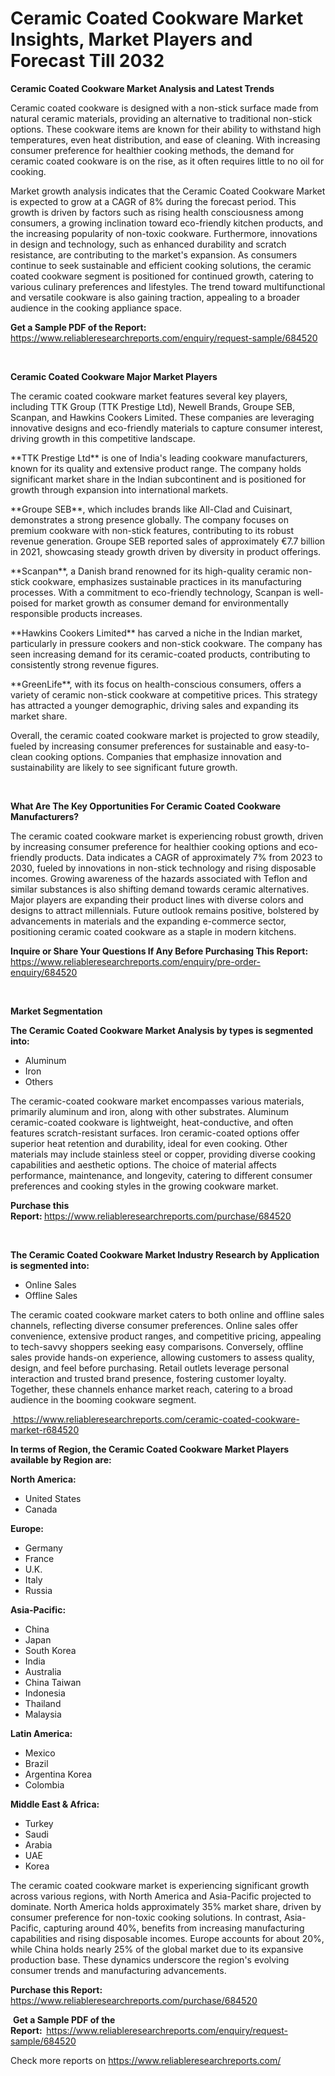 <p><h1>Ceramic Coated Cookware Market Insights, Market Players and Forecast Till 2032</h1></p><p><strong>Ceramic Coated Cookware Market Analysis and Latest Trends</strong></p>
<p><p>Ceramic coated cookware is designed with a non-stick surface made from natural ceramic materials, providing an alternative to traditional non-stick options. These cookware items are known for their ability to withstand high temperatures, even heat distribution, and ease of cleaning. With increasing consumer preference for healthier cooking methods, the demand for ceramic coated cookware is on the rise, as it often requires little to no oil for cooking.</p><p>Market growth analysis indicates that the Ceramic Coated Cookware Market is expected to grow at a CAGR of 8% during the forecast period. This growth is driven by factors such as rising health consciousness among consumers, a growing inclination toward eco-friendly kitchen products, and the increasing popularity of non-toxic cookware. Furthermore, innovations in design and technology, such as enhanced durability and scratch resistance, are contributing to the market's expansion. As consumers continue to seek sustainable and efficient cooking solutions, the ceramic coated cookware segment is positioned for continued growth, catering to various culinary preferences and lifestyles. The trend toward multifunctional and versatile cookware is also gaining traction, appealing to a broader audience in the cooking appliance space.</p></p>
<p><strong>Get a Sample PDF of the Report:&nbsp;</strong> <a href="https://www.reliableresearchreports.com/enquiry/request-sample/684520?utm_campaign=3358&utm_medium=2&utm_source=Github&utm_content=ia&utm_term=29032025&utm_id=ceramic-coated-cookware">https://www.reliableresearchreports.com/enquiry/request-sample/684520</a></p>
<p>&nbsp;</p>
<p><strong>Ceramic Coated Cookware Major Market Players</strong></p>
<p><p>The ceramic coated cookware market features several key players, including TTK Group (TTK Prestige Ltd), Newell Brands, Groupe SEB, Scanpan, and Hawkins Cookers Limited. These companies are leveraging innovative designs and eco-friendly materials to capture consumer interest, driving growth in this competitive landscape.</p><p>**TTK Prestige Ltd** is one of India's leading cookware manufacturers, known for its quality and extensive product range. The company holds significant market share in the Indian subcontinent and is positioned for growth through expansion into international markets.</p><p>**Groupe SEB**, which includes brands like All-Clad and Cuisinart, demonstrates a strong presence globally. The company focuses on premium cookware with non-stick features, contributing to its robust revenue generation. Groupe SEB reported sales of approximately €7.7 billion in 2021, showcasing steady growth driven by diversity in product offerings.</p><p>**Scanpan**, a Danish brand renowned for its high-quality ceramic non-stick cookware, emphasizes sustainable practices in its manufacturing processes. With a commitment to eco-friendly technology, Scanpan is well-poised for market growth as consumer demand for environmentally responsible products increases.</p><p>**Hawkins Cookers Limited** has carved a niche in the Indian market, particularly in pressure cookers and non-stick cookware. The company has seen increasing demand for its ceramic-coated products, contributing to consistently strong revenue figures.</p><p>**GreenLife**, with its focus on health-conscious consumers, offers a variety of ceramic non-stick cookware at competitive prices. This strategy has attracted a younger demographic, driving sales and expanding its market share.</p><p>Overall, the ceramic coated cookware market is projected to grow steadily, fueled by increasing consumer preferences for sustainable and easy-to-clean cooking options. Companies that emphasize innovation and sustainability are likely to see significant future growth.</p></p>
<p>&nbsp;</p>
<p><strong>What Are The Key Opportunities For Ceramic Coated Cookware Manufacturers?</strong></p>
<p><p>The ceramic coated cookware market is experiencing robust growth, driven by increasing consumer preference for healthier cooking options and eco-friendly products. Data indicates a CAGR of approximately 7% from 2023 to 2030, fueled by innovations in non-stick technology and rising disposable incomes. Growing awareness of the hazards associated with Teflon and similar substances is also shifting demand towards ceramic alternatives. Major players are expanding their product lines with diverse colors and designs to attract millennials. Future outlook remains positive, bolstered by advancements in materials and the expanding e-commerce sector, positioning ceramic coated cookware as a staple in modern kitchens.</p></p>
<p><strong>Inquire or Share Your Questions If Any Before Purchasing This Report:</strong> <a href="https://www.reliableresearchreports.com/enquiry/pre-order-enquiry/684520?utm_campaign=3358&utm_medium=2&utm_source=Github&utm_content=ia&utm_term=29032025&utm_id=ceramic-coated-cookware">https://www.reliableresearchreports.com/enquiry/pre-order-enquiry/684520</a></p>
<p>&nbsp;</p>
<p><strong>Market Segmentation</strong></p>
<p><strong>The Ceramic Coated Cookware Market Analysis by types is segmented into:</strong></p>
<p><ul><li>Aluminum</li><li>Iron</li><li>Others</li></ul></p>
<p><p>The ceramic-coated cookware market encompasses various materials, primarily aluminum and iron, along with other substrates. Aluminum ceramic-coated cookware is lightweight, heat-conductive, and often features scratch-resistant surfaces. Iron ceramic-coated options offer superior heat retention and durability, ideal for even cooking. Other materials may include stainless steel or copper, providing diverse cooking capabilities and aesthetic options. The choice of material affects performance, maintenance, and longevity, catering to different consumer preferences and cooking styles in the growing cookware market.</p></p>
<p><strong>Purchase this Report:&nbsp;</strong><a href="https://www.reliableresearchreports.com/purchase/684520?utm_campaign=3358&utm_medium=2&utm_source=Github&utm_content=ia&utm_term=29032025&utm_id=ceramic-coated-cookware">https://www.reliableresearchreports.com/purchase/684520</a></p>
<p>&nbsp;</p>
<p><strong>The Ceramic Coated Cookware Market Industry Research by Application is segmented into:</strong></p>
<p><ul><li>Online Sales</li><li>Offline Sales</li></ul></p>
<p><p>The ceramic coated cookware market caters to both online and offline sales channels, reflecting diverse consumer preferences. Online sales offer convenience, extensive product ranges, and competitive pricing, appealing to tech-savvy shoppers seeking easy comparisons. Conversely, offline sales provide hands-on experience, allowing customers to assess quality, design, and feel before purchasing. Retail outlets leverage personal interaction and trusted brand presence, fostering customer loyalty. Together, these channels enhance market reach, catering to a broad audience in the booming cookware segment.</p></p>
<p><a href="https://www.reliableresearchreports.com/ceramic-coated-cookware-market-r684520?utm_campaign=3358&utm_medium=2&utm_source=Github&utm_content=ia&utm_term=29032025&utm_id=ceramic-coated-cookware">&nbsp;https://www.reliableresearchreports.com/ceramic-coated-cookware-market-r684520</a></p>
<p><strong>In terms of Region, the Ceramic Coated Cookware Market Players available by Region are:</strong></p>
<p>
    <p> <strong> North America: </strong>
        <ul>
            <li>United States</li>
            <li>Canada</li>
        </ul>
        </p> 
    <p> <strong> Europe: </strong>
        <ul>
            <li>Germany</li>
            <li>France</li>
            <li>U.K.</li>
            <li>Italy</li>
            <li>Russia</li>
        </ul>
        </p> 
    <p> <strong> Asia-Pacific: </strong>
        <ul>
            <li>China</li>
            <li>Japan</li>
            <li>South Korea</li>
            <li>India</li>
            <li>Australia</li>
            <li>China Taiwan</li>
            <li>Indonesia</li>
            <li>Thailand</li>
            <li>Malaysia</li>
        </ul>
        </p> 
    <p> <strong> Latin America: </strong>
        <ul>
            <li>Mexico</li>
            <li>Brazil</li>
            <li>Argentina Korea</li>
            <li>Colombia</li>
        </ul>
        </p> 
    <p> <strong> Middle East & Africa: </strong>
        <ul>
            <li>Turkey</li>
            <li>Saudi</li>
            <li>Arabia</li>
            <li>UAE</li>
            <li>Korea</li>
        </ul>
    </p>
    </p>
<p><p>The ceramic coated cookware market is experiencing significant growth across various regions, with North America and Asia-Pacific projected to dominate. North America holds approximately 35% market share, driven by consumer preference for non-toxic cooking solutions. In contrast, Asia-Pacific, capturing around 40%, benefits from increasing manufacturing capabilities and rising disposable incomes. Europe accounts for about 20%, while China holds nearly 25% of the global market due to its expansive production base. These dynamics underscore the region's evolving consumer trends and manufacturing advancements.</p></p>
<p><strong>Purchase this Report: </strong><a href="https://www.reliableresearchreports.com/purchase/684520?utm_campaign=3358&utm_medium=2&utm_source=Github&utm_content=ia&utm_term=29032025&utm_id=ceramic-coated-cookware">https://www.reliableresearchreports.com/purchase/684520</a></p>
<p>&nbsp;<strong>Get a Sample PDF of the Report:&nbsp;&nbsp;</strong><a href="https://www.reliableresearchreports.com/enquiry/request-sample/684520?utm_campaign=3358&utm_medium=2&utm_source=Github&utm_content=ia&utm_term=29032025&utm_id=ceramic-coated-cookware">https://www.reliableresearchreports.com/enquiry/request-sample/684520</a></p>
<p><strong></strong></p>
<p>Check more reports on <a href="https://www.reliableresearchreports.com/?utm_campaign=3358&utm_medium=2&utm_source=Github&utm_content=ia&utm_term=29032025&utm_id=ceramic-coated-cookware">https://www.reliableresearchreports.com/</a></p>